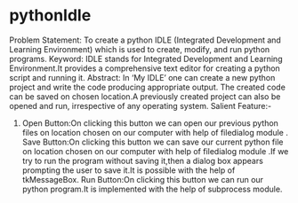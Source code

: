 # pythonIdle
Problem Statement: 
To create a python IDLE (Integrated Development and Learning Environment) which is used to create, modify, and run python programs. 
Keyword: 
IDLE stands for Integrated Development and Learning Environment.It provides a comprehensive text editor for creating a python script and running it. 
Abstract:
In ‘My IDLE’ one can create a new python project and write the code producing appropriate output. The created code can be saved on chosen location.A previously created project can also be opened and run, irrespective of any operating system. 
Salient Feature:- 
1. Open Button:On clicking this button we can open our previous python files on location chosen on our computer with help of filedialog module . 
Save Button:On clicking this button we can save our current python file on location chosen on our computer with help of filedialog module .If we try to run the program without saving it,then a dialog box appears prompting the user to save it.It is possible with the help of tkMessageBox. 
Run Button:On clicking this button we can run our python program.It is implemented with the help of subprocess module.
